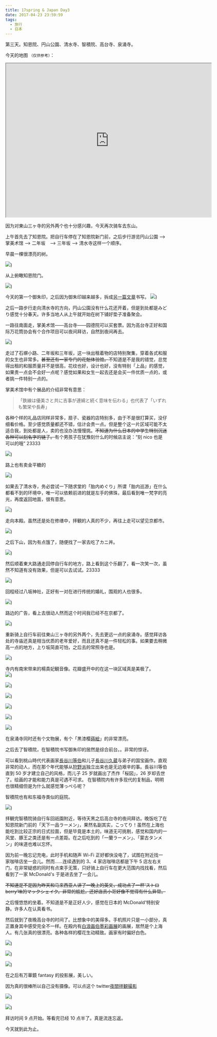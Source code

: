 ```yaml
---
title: 17spring & Japan Day3
date: 2017-04-23 23:59:59
tags:
  - 旅行
  - 日本
---
```


第三天。知恩院、円山公園、清水寺、智積院、高台寺、泉涌寺。

今天的地图 `（仅供参考）`：

<iframe src="https://www.google.com/maps/d/u/0/embed?mid=1gMdLjEidkK5Abzh-WGDNPddJUuA" width="640" height="480"></iframe>

因为对東山三ヶ寺的另外两个也十分感兴趣，今天再次骑车去东山。

上午首先去了知恩院。把自行车停在了知恩院新门前，之后步行游览円山公園 ——> 掌美术馆 ——> 二年坂　——> 三年坂 ——> 清水寺这样一个顺序。

早晨一棵很漂亮的树。

![](./0.jpg))

从上俯瞰知恩院门。

![](./1.jpg))

今天的第一个御朱印，之后因为御朱印越来越多，拆成[另一篇文章]()书写。
![](./2.jpg))

之后一路步行走向清水寺的方向，円山公園没有什么花还开着，但是到处都是みどり感觉十分春天。许多当地人从上午就开始在树下铺好垫子准备聚会。

一路往南面走，掌美术馆——高台寺——园德院可以买套票。因为高台寺正好和国际万花筒协会有个合作项目可以夜间拜访，自然到夜间再去。

![](./3.jpg))

走过了石塀小路、二年坂和三年坂，这一块出租着物的店特别聚集，穿着各式和服的女生也非常多。<del>甚至还有一家专门的花魁体验馆。</del>不知道是不是我的错觉，总觉得出租的和服质量并不是很高，花纹也好，设计也好，没有特别「上品」的感觉，如果贵一点会不会好一点呢？感觉如果和女生一起去还是会买一件优质一点的，或者挑一件特别一点的。

掌美术馆中有个展品的介绍非常有意思：

> 「鉄線は優美さと共に吉事が連綿と続く意味を伝わる」也代表了「いずれも繁栄や長寿」

各种个样的礼品店同样非常多，扇子、瓷器的店特别多，由于不是很打算买，没仔细看价格。至少感觉质量都还不错，估计会贵一点。但是整个这一片区域可能不太适合我，到处都是人，卖的也没办法慢慢挑。<del>不知道为什么日本的中学生特别沉迷各种可以刻名字的链子。</del>有个男孩子在犹豫刻什么的时候店主说：“刻 nico 也是可以的哦” 23333

![](./4.jpg))

路上也有卖金平糖的

![](./5.jpg))

如果去了清水寺，务必尝试一下随求堂的「胎内めぐり」所谓「胎内巡游」在什么都看不到的环境中，唯一可以依赖前进的就是左手的佛珠，最后看到唯一梵字的亮光，再度返回地面，很有意思。

![](./6.jpg))

走向本殿。虽然还是处在修缮中，拝観的人真的不少，再往上走可以望见京都市。

![](./7.jpg))

之后下山，因为有点饿了，随便找了一家去吃了カニ丼。

![](./8.jpg))

然后顺着東大路通走回停自行车的地方，路上看到这个乐翻了，看一次笑一次，虽然不知道有没有效果，但是可以去试试。23333

![](./9.jpg))

回程经过八坂神社，正好有一对在进行传统的婚礼，围观的人也很多。

![](./10.jpg))

路边的广告，看上去很动人然而这个时间我已经不在京都了。

![](./11.jpg))

重新骑上自行车前往東山三ヶ寺的另外两个，先去更远一点的泉涌寺。感觉拜访各处的寺庙还真是相当优质的老年爱好，而且还真不是一件轻松的事。如果要去稍微高一点的地方，上り坂简直可怕，之后去的常照寺也是。

![](./12.jpg))

寺内有南宋带来的楊貴妃観音像。花瓣盛开中的在这一块区域真是美极了。  
![](./13.jpg))

![](./14.jpg))

![](./15.jpg))

![](./16.jpg))

![](./17.jpg))

![](./18.jpg))

在泉涌寺同时还有个文物展，有个「黒漆樱[蒔絵](https://ja.wikipedia.org/wiki/%E8%92%94%E7%B5%B5)」的非常漂亮。

之后去了智積院，在智積院书写御朱印的居然是综合前台。。非常的惊讶。

可以看到桃山時代代表画家[長谷川等伯](https://ja.wikipedia.org/wiki/%E9%95%B7%E8%B0%B7%E5%B7%9D%E7%AD%89%E4%BC%AF)和儿子[長谷川久蔵](https://ja.wikipedia.org/wiki/%E9%95%B7%E8%B0%B7%E5%B7%9D%E4%B9%85%E8%94%B5)与弟子的国宝画作。直观非常的动人，而在那个年代能够从[狩野派](https://zh.wikipedia.org/wiki/%E7%8B%A9%E9%87%8E%E6%B4%BE)独立出来也是无边艰辛的事。長谷川等伯直到 50 岁才建立自己的风格，而儿子 25 岁就画出了杰作「桜図」，26 岁却去世了。绘画的才能和能力真是可遇不可求。
在智積院内有许多现代的复制品，明明也很精细但是为什么就感觉薄っぺら呢？

智積院也有和东福寺类似的庭院。

![](./19.jpg))

拝観完智積院骑自行车回祇園附近，等待天黑之后高台寺的夜间拜访。晚饭吃了在知恩院新门前的「天下一品ラーメン」，果然名副其实，こってり！虽然在上海也能吃到比较正宗的日式拉面，但是毕竟是本土的，味道无可挑剔，感觉和国内的一风堂、豚王之类还是有一点差距。在之后吃到的「一蘭ラーメン」、「蒙古タンメン」的味道也难以忘怀。

因为前一晚忘记充电，此时手机和随声 Wi-Fi 正好都快没电了，试图在附近找一家咖啡店坐一会儿。然而……连续遇到的 3、4 家店咖啡店都是下午 5 店左右关门，在非常疑惑的同时有点束手无策，只好骑上自行车在更大范围内找找看，然后看到了一家 McDonald's 于是进去坐了一会儿。

<del>不知道是不是因为昨天和马来西亚人讲了一晚上的英文，成功点了一杯‘ストロ berry’味的マックシェイク。非常的尴尬，还好店员小哥好像不觉得有什么异常。</del>

之后慢悠悠的坐着。不知道是不是正好人少，感觉在日本的 McDonald'特别安静。许多人在认真看书。

然后就到了夜晚高台寺的时间了。比想象中的美得多。手机照片只是一小部分，真正置身其中感受完全不一样。在殿内有[白浪画伯墨彩画展](http://hakurou.jp/)的画展，居然是个上海人。有几张真的很漂亮。各种各样的樱花生动精致。画家有时偏好白色。

![](./20.jpg))

![](./21.jpg))

![](./22.jpg))

在之后有万華鏡 fantasy 的投影展，美しい。

因为真的很棒所以自己没有摄像。可以点这个 twitter[夜間拝観撮影](https://twitter.com/i/web/status/837309842448490496)

![](./23.jpg))

![](./24.jpg))

拜访时间 9 点开始。等看完已经 10 点半了。真是流连忘返。

今天就到此为止。
